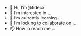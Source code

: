 - 👋 Hi, I’m @tidecx
- 👀 I’m interested in ...
- 🌱 I’m currently learning ...
- 💞️ I’m looking to collaborate on ...
- 📫 How to reach me ...

<!---
tidecx/tidecx is a ✨ special ✨ repository because its `README.md` (this file) appears on your GitHub profile.
You can click the Preview link to take a look at your changes.
--->
